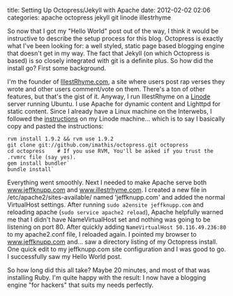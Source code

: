 title: Setting Up Octopress/Jekyll with Apache
date: 2012-02-02 02:06
categories: apache octopress jekyll git linode illestrhyme

So now that I got my "Hello World" post out of the way, I think it would be instructive to describe the setup process for this blog. Octopress is exactly what I've been looking for: a well styled, static page based blogging engine that doesn't get in my way. The fact that Jekyll (on which Octopress is based) is so closely integrated with git is a definite plus. So how did the install go? First some background.

I'm the founder of [IllestRhyme.com](http://www.illestrhyme.com), a site where users post rap verses they wrote and other users comment/vote on them. There's a ton of other features, but that's the gist of it. Anyway, I run IllestRhyme on a [Linode](http://www.linode.com/?r=ae1808f234f8e219de24842336fada09ef81d52f) server running Ubuntu. I use Apache for dynamic content and Lighttpd for static content. Since I already have a Linux machine on the Interwebs, I followed the [instructions](http://octopress.org/docs/setup/) on my Linode machine... which is to say I basically copy and pasted the instructions:

    rvm install 1.9.2 && rvm use 1.9.2
    git clone git://github.com/imathis/octopress.git octopress
    cd octopress    # If you use RVM, You'll be asked if you trust the .rvmrc file (say yes).
    gem install bundler`
    bundle install`

Everything went smoothly. Next I needed to make Apache serve both www.jeffknupp.com and www.illestrhyme.com. I created a new file in /etc/apache2/sites-available/ named 'jeffknupp.com' and added the normal VirtualHost settings. After running `sudo a2ensite jeffknupp.com` and reloading apache (`sudo service apache2 reload`), Apache helpfully warned me that I didn't have NameVirtualHost set and nothing was going to be listening on port 80. After quickly adding `NameVirtualHost 50.116.49.236:80` to my apache2.conf file, I reloaded again. I pointed my browser to www.jeffknupp.com and... saw a directory listing of my Octopress install. One quick edit to my jeffknupp.com site configuration and I was good to go. I successfully saw my Hello World post.

So how long did this all take? Maybe 20 minutes, and most of that was installing Ruby. I'm quite happy with the result: I now have a blogging engine "for hackers" that suits my needs perfectly.
